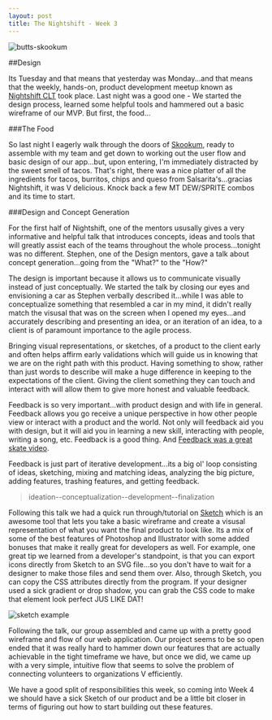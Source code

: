 ```yaml
---
layout: post
title: The Nightshift - Week 3
---
```


![butts-skookum](/images/butts-skookum.jpg)

##Design

Its Tuesday and that means that yesterday was Monday...and that means that the weekly, hands-on, product development meetup known as [Nightshift CLT](http://nightshiftc.lt) took place.  Last night was a good one - We started the design process, learned some helpful tools and hammered out a basic wireframe of our MVP.  But first, the food...

###The Food

So last night I eagerly walk through the doors of [Skookum](http://skookum.com), ready to assemble with my team and get down to working out the user flow and basic design of our app...but, upon entering, I'm immediately distracted by the sweet smell of tacos.  That's right, there was a nice platter of all the ingredients for tacos, burritos, chips and queso from Salsarita's...gracias Nightshift, it was V delicious.  Knock back a few MT DEW/SPRITE combos and its time to start.

###Design and Concept Generation

For the first half of Nightshift, one of the mentors ususally gives a very informative and helpful talk that introduces concepts, ideas and tools that will greatly assist each of the teams throughout the whole process...tonight was no different.  Stephen, one of the Design mentors, gave a talk about concept generation...going from the "What?" to the "How?"

The design is important because it allows us to communicate visually instead of just conceptually.  We started the talk by closing our eyes and envisioning a car as Stephen verbally described it...while I was able to conceptualize something that resembled a car in my mind, it didn't really match the visusal that was on the screen when I opened my eyes...and accurately describing and presenting an idea, or an iteration of an idea, to a client is of paramount importance to the agile process.

Bringing visual representations, or sketches, of a product to the client early and often helps affirm early validations which will guide us in knowing that we are on the right path with this product.  Having something to show, rather than just words to describe will make a huge difference in keeping to the expectations of the client.  Giving the client something they can touch and interact with will allow them to give more honest and valuable feedback.

Feedback is so very important...with product design and with life in general.  Feedback allows you go receive a unique perspective in how other people view or interact with a product and the world.  Not only will feedback aid you with design, but it will aid you in learning a new skill, interacting with people, writing a song, etc.  Feedback is a good thing.  And [Feedback was a great skate video](https://www.youtube.com/watch?v=CbbHFrX6EfI).

Feedback is just part of iterative development...its a big ol' loop consisting of ideas, sketching, mixing and matching ideas, analyzing the big picture, adding features, trashing features, and getting feedback.

>ideation--conceptualization--development--finalization


Following this talk we had a quick run through/tutorial on [Sketch](http://bohemiancoding.com/sketch/) which is an awesome tool that lets you take a basic wireframe and create a visusal representation of what you want the final product to look like.  Its a mix of some of the best features of Photoshop and Illustrator with some added bonuses that make it really great for developers as well.  For example, one great tip we learned from a developer's standpoint, is that you can export icons directly from Sketch to an SVG file...so you don't have to wait for a designer to make those files and send them over.  Also, through Sketch, you can copy the CSS attributes directly from the program.  If your designer used a sick gradient or drop shadow, you can grab the CSS code to make that element look perfect JUS LIKE DAT!

![sketch example](/images/sketch-example.png)

Following the talk, our group assembled and came up with a pretty good wireframe and flow of our web application.  Our project seems to be so open ended that it was really hard to hammer down our features that are actually achievable in the tight timeframe we have, but once we did, we came up with a very simple, intuitive flow that seems to solve the problem of connecting volunteers to organizations V efficiently.

We have a good split of responsibilities this week, so coming into Week 4 we should have a sick Sketch of our product and be a little bit closer in terms of figuring out how to start building out these features.
